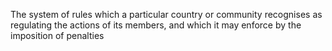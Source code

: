 The system of rules which a particular country or community recognises as regulating the actions of its members, and which it may enforce by the imposition of penalties